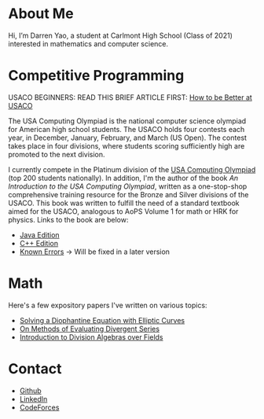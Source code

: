 # About Me

Hi, I’m Darren Yao, a student at Carlmont High School (Class of 2021) interested in mathematics and computer science.

# Competitive Programming
USACO BEGINNERS: READ THIS BRIEF ARTICLE FIRST: [How to be Better at USACO](http://darrenyao.com/beginner)

The USA Computing Olympiad is the national computer science olympiad for American high school students. The USACO holds four contests each year, in December, January, February, and March (US Open). The contest takes place in four divisions, where students scoring sufficiently high are promoted to the next division. 

I currently compete in the Platinum division of the [USA Computing Olympiad](http://usaco.org) (top 200 students nationally). In addition, I'm the author of the book _An Introduction to the USA Computing Olympiad_, written as a one-stop-shop comprehensive training resource for the Bronze and Silver divisions of the USACO. This book was written to fulfill the need of a standard textbook aimed for the USACO, analogous to AoPS Volume 1 for math or HRK for physics. Links to the book are below:

- [Java Edition](http://darrenyao.com/usacobook/java.pdf)
- [C++ Edition](http://darrenyao.com/usacobook/cpp.pdf)
- [Known Errors](http://darrenyao.com/errata) -> Will be fixed in a later version
# Math

Here's a few expository papers I've written on various topics:

- [Solving a Diophantine Equation with Elliptic Curves](http://darrenyao.com/expository-papers/diophantineec.pdf)
- [On Methods of Evaluating Divergent Series](http://darrenyao.com/expository-papers/div_series.pdf)
- [Introduction to Division Algebras over Fields](http://darrenyao.com/expository-papers/intro_alg_field.pdf)

# Contact

- [Github](https://github.com/darren-yao)
- [LinkedIn](https://www.linkedin.com/in/darren-yao-707b61195/)
- [CodeForces](https://codeforces.com/profile/darren_yao)



